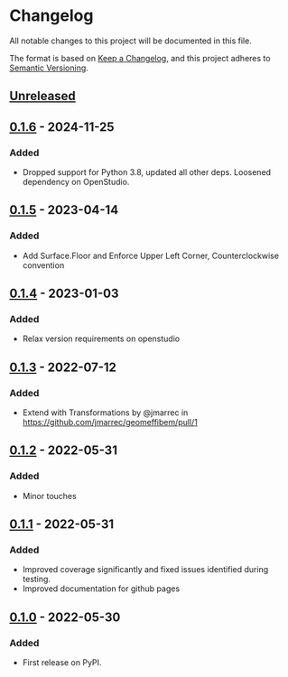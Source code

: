 # Changelog

All notable changes to this project will be documented in this file.

The format is based on [Keep a Changelog](https://keepachangelog.com/en/1.0.0/),
and this project adheres to [Semantic Versioning](https://semver.org/spec/v2.0.0.html).

## [Unreleased]

## [0.1.6] - 2024-11-25

### Added
- Dropped support for Python 3.8, updated all other deps. Loosened dependency on OpenStudio.

## [0.1.5] - 2023-04-14
### Added
- Add Surface.Floor and Enforce Upper Left Corner, Counterclockwise convention

## [0.1.4] - 2023-01-03
### Added
- Relax version requirements on openstudio

## [0.1.3] - 2022-07-12
### Added
- Extend with Transformations by @jmarrec in https://github.com/jmarrec/geomeffibem/pull/1

## [0.1.2] - 2022-05-31
### Added
- Minor touches

## [0.1.1] - 2022-05-31
### Added
- Improved coverage significantly and fixed issues identified during testing.
- Improved documentation for github pages

## [0.1.0] - 2022-05-30
### Added
- First release on PyPI.

[Unreleased]: https://github.com/jmarrec/geomeffibem/compare/v0.1.6...HEAD
[0.1.6]: https://github.com/jmarrec/geomeffibem/compare/v0.1.5...v0.1.6
[0.1.5]: https://github.com/jmarrec/geomeffibem/compare/v0.1.4...v0.1.5
[0.1.4]: https://github.com/jmarrec/geomeffibem/compare/v0.1.3...v0.1.4
[0.1.3]: https://github.com/jmarrec/geomeffibem/compare/v0.1.2...v0.1.3
[0.1.2]: https://github.com/jmarrec/geomeffibem/compare/v0.1.0...v0.1.2
[0.1.1]: https://github.com/jmarrec/geomeffibem/compare/v0.1.0...v0.1.1
[0.1.0]: https://github.com/jmarrec/geomeffibem/releases/tag/v0.1.0

